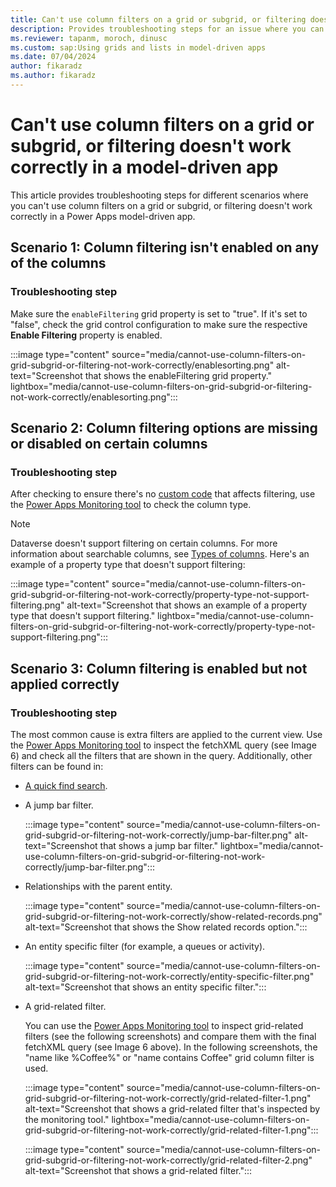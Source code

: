 ```yaml
---
title: Can't use column filters on a grid or subgrid, or filtering doesn't work correctly
description: Provides troubleshooting steps for an issue where you can't use column filters on a grid or subgrid, or filtering doesn't work correctly in a Power Apps model-driven app.
ms.reviewer: tapanm, moroch, dinusc
ms.custom: sap:Using grids and lists in model-driven apps
ms.date: 07/04/2024
author: fikaradz
ms.author: fikaradz
---
```

# Can't use column filters on a grid or subgrid, or filtering doesn't work correctly in a model-driven app

This article provides troubleshooting steps for different scenarios where you can't use column filters on a grid or subgrid, or filtering doesn't work correctly in a Power Apps model-driven app.

## Scenario 1: Column filtering isn't enabled on any of the columns

### Troubleshooting step

Make sure the `enableFiltering` grid property is set to "true". If it's set to "false", check the grid control configuration to make sure the respective **Enable Filtering** property is enabled.

:::image type="content" source="media/cannot-use-column-filters-on-grid-subgrid-or-filtering-not-work-correctly/enablesorting.png" alt-text="Screenshot that shows the enableFiltering grid property." lightbox="media/cannot-use-column-filters-on-grid-subgrid-or-filtering-not-work-correctly/enablesorting.png":::

## Scenario 2: Column filtering options are missing or disabled on certain columns

### Troubleshooting step

After checking to ensure there's no [custom code](grid-issues.md#steps-to-perform-before-starting-troubleshooting) that affects filtering, use the [Power Apps Monitoring tool](/power-apps/maker/monitor-overview) to check the column type.

> [!NOTE]
> Dataverse doesn't support filtering on certain columns. For more information about searchable columns, see [Types of columns](/power-apps/maker/data-platform/types-of-fields). Here's an example of a property type that doesn't support filtering:
> 
> :::image type="content" source="media/cannot-use-column-filters-on-grid-subgrid-or-filtering-not-work-correctly/property-type-not-support-filtering.png" alt-text="Screenshot that shows an example of a property type that doesn't support filtering." lightbox="media/cannot-use-column-filters-on-grid-subgrid-or-filtering-not-work-correctly/property-type-not-support-filtering.png":::

## Scenario 3: Column filtering is enabled but not applied correctly

### Troubleshooting step

The most common cause is extra filters are applied to the current view. Use the [Power Apps Monitoring tool](/power-apps/maker/monitor-overview) to inspect the fetchXML query (see Image 6) and check all the filters that are shown in the query. Additionally, other filters can be found in:

- [A quick find search](/power-apps/user/quick-find).
- A jump bar filter.

  :::image type="content" source="media/cannot-use-column-filters-on-grid-subgrid-or-filtering-not-work-correctly/jump-bar-filter.png" alt-text="Screenshot that shows a jump bar filter." lightbox="media/cannot-use-column-filters-on-grid-subgrid-or-filtering-not-work-correctly/jump-bar-filter.png":::

- Relationships with the parent entity.

  :::image type="content" source="media/cannot-use-column-filters-on-grid-subgrid-or-filtering-not-work-correctly/show-related-records.png" alt-text="Screenshot that shows the Show related records option.":::

- An entity specific filter (for example, a queues or activity).  

  :::image type="content" source="media/cannot-use-column-filters-on-grid-subgrid-or-filtering-not-work-correctly/entity-specific-filter.png" alt-text="Screenshot that shows an entity specific filter.":::

- A grid-related filter.

  You can use the [Power Apps Monitoring tool](/power-apps/maker/monitor-overview) to inspect grid-related filters (see the following screenshots) and compare them with the final fetchXML query (see Image 6 above). In the following screenshots, the "name like %Coffee%" or "name contains Coffee" grid column filter is used.

  :::image type="content" source="media/cannot-use-column-filters-on-grid-subgrid-or-filtering-not-work-correctly/grid-related-filter-1.png" alt-text="Screenshot that shows a grid-related filter that's inspected by the monitoring tool." lightbox="media/cannot-use-column-filters-on-grid-subgrid-or-filtering-not-work-correctly/grid-related-filter-1.png":::

  :::image type="content" source="media/cannot-use-column-filters-on-grid-subgrid-or-filtering-not-work-correctly/grid-related-filter-2.png" alt-text="Screenshot that shows a grid-related filter.":::
